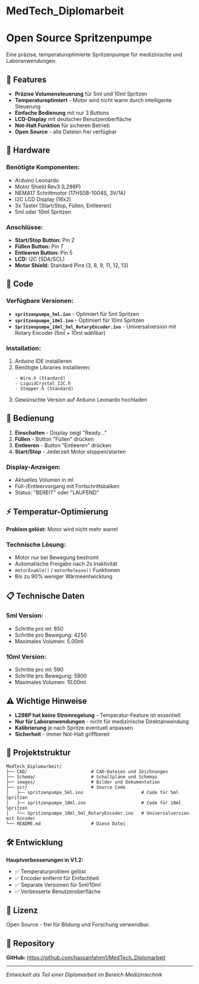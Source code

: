 # MedTech_Diplomarbeit
# Open Source Spritzenpumpe

Eine präzise, temperaturoptimierte Spritzenpumpe für medizinische und Laboranwendungen.

## 🎯 Features

- **Präzise Volumensteuerung** für 5ml und 10ml Spritzen
- **Temperaturoptimiert** - Motor wird nicht warm durch intelligente Steuerung
- **Einfache Bedienung** mit nur 3 Buttons
- **LCD-Display** mit deutscher Benutzeroberfläche
- **Not-Halt Funktion** für sicheren Betrieb
- **Open Source** - alle Dateien frei verfügbar

## 🔧 Hardware

### Benötigte Komponenten:
- Arduino Leonardo
- Motor Shield Rev3 (L298P)
- NEMA17 Schrittmotor (17HS08-1004S, 3V/1A)
- I2C LCD Display (16x2)
- 3x Taster (Start/Stop, Füllen, Entleeren)
- 5ml oder 10ml Spritzen

### Anschlüsse:
- **Start/Stop Button:** Pin 2
- **Füllen Button:** Pin 7  
- **Entleeren Button:** Pin 5
- **LCD:** I2C (SDA/SCL)
- **Motor Shield:** Standard Pins (3, 8, 9, 11, 12, 13)

## 💾 Code

### Verfügbare Versionen:
- **`spritzenpumpe_5ml.ino`** - Optimiert für 5ml Spritzen
- **`spritzenpumpe_10ml.ino`** - Optimiert für 10ml Spritzen
- **`Spritzenpumpe_10ml_5ml_RotaryEncoder.ino`** - Universalversion mit Rotary Encoder (5ml + 10ml wählbar)

### Installation:
1. Arduino IDE installieren
2. Benötigte Libraries installieren:
   ```
   - Wire.h (Standard)
   - LiquidCrystal_I2C.h
   - Stepper.h (Standard)
   ```
3. Gewünschte Version auf Arduino Leonardo hochladen

## 🚀 Bedienung

1. **Einschalten** - Display zeigt "Ready..."
2. **Füllen** - Button "Füllen" drücken
3. **Entleeren** - Button "Entleeren" drücken  
4. **Start/Stop** - Jederzeit Motor stoppen/starten

### Display-Anzeigen:
- Aktuelles Volumen in ml
- Füll-/Entleervorgang mit Fortschrittsbalken
- Status: "BEREIT" oder "LAUFEND"

## ⚡ Temperatur-Optimierung

**Problem gelöst:** Motor wird nicht mehr warm!

### Technische Lösung:
- Motor nur bei Bewegung bestromt
- Automatische Freigabe nach 2s Inaktivität
- `motorEnable()` / `motorRelease()` Funktionen
- Bis zu 90% weniger Wärmeentwicklung

## 📋 Technische Daten

### 5ml Version:
- Schritte pro ml: 850
- Schritte pro Bewegung: 4250
- Maximales Volumen: 5.00ml

### 10ml Version:  
- Schritte pro ml: 590
- Schritte pro Bewegung: 5900
- Maximales Volumen: 10.00ml

## ⚠️ Wichtige Hinweise

- **L298P hat keine Stromregelung** - Temperatur-Feature ist essentiell
- **Nur für Laboranwendungen** - nicht für medizinische Direktanwendung
- **Kalibrierung** je nach Spritze eventuell anpassen
- **Sicherheit** - immer Not-Halt griffbereit

## 📁 Projektstruktur

```
MedTech_Diplomarbeit/
├── CAD/                        # CAD-Dateien und Zeichnungen
├── Schema/                     # Schaltpläne und Schemas
├── images/                     # Bilder und Dokumentation
├── scr/                        # Source Code
│   ├── spritzenpumpe_5ml.ino                      # Code für 5ml Spritzen
│   ├── spritzenpumpe_10ml.ino                     # Code für 10ml Spritzen
│   └── Spritzenpumpe_10ml_5ml_RotaryEncoder.ino   # Universalversion mit Encoder
└── README.md                   # Diese Datei
```

## 🛠️ Entwicklung

**Hauptverbesserungen in V1.2:**
- ✅ Temperaturproblem gelöst
- ✅ Encoder entfernt für Einfachheit
- ✅ Separate Versionen für 5ml/10ml
- ✅ Verbesserte Benutzeroberfläche

## 📜 Lizenz

Open Source - frei für Bildung und Forschung verwendbar.

## 🔗 Repository

**GitHub:** https://github.com/hassanfahim1/MedTech_Diplomarbeit

---

*Entwickelt als Teil einer Diplomarbeit im Bereich Medizintechnik*
